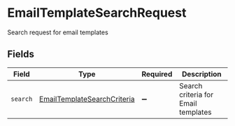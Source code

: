 # EmailTemplateSearchRequest

Search request for email templates


## Fields

| Field                                                                             | Type                                                                              | Required                                                                          | Description                                                                       |
| --------------------------------------------------------------------------------- | --------------------------------------------------------------------------------- | --------------------------------------------------------------------------------- | --------------------------------------------------------------------------------- |
| `search`                                                                          | [EmailTemplateSearchCriteria](../../models/shared/emailtemplatesearchcriteria.md) | :heavy_minus_sign:                                                                | Search criteria for Email templates                                               |